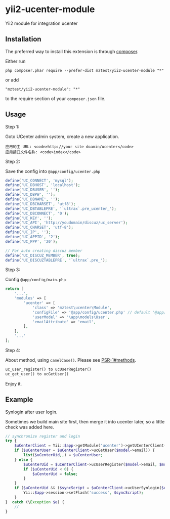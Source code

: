 # yii2-ucenter-module
Yii2 module for integration ucenter

Installation
------------

The preferred way to install this extension is through [composer](http://getcomposer.org/download/).

Either run

```
php composer.phar require --prefer-dist mztest/yii2-ucenter-module "*"
```

or add

```
"mztest/yii2-ucenter-module": "*"
```

to the require section of your `composer.json` file.

Usage
-----
Step 1:

Goto UCenter admin system, create a new application.
```
应用的主 URL: <code>http://your site doamin/ucenter</code>
应用接口文件名称: <code>index</code>
```
 
Step 2: 

Save the config into `@app/config/ucenter.php`
```php
define('UC_CONNECT', 'mysql');
define('UC_DBHOST', 'localhost');
define('UC_DBUSER', '');
define('UC_DBPW', '');
define('UC_DBNAME', '');
define('UC_DBCHARSET', 'utf8');
define('UC_DBTABLEPRE', '`ultrax`.pre_ucenter_');
define('UC_DBCONNECT', '0');
define('UC_KEY', '');
define('UC_API', 'http://youdomain/discuz/uc_server');
define('UC_CHARSET', 'utf-8');
define('UC_IP', '');
define('UC_APPID', '2');
define('UC_PPP', '20');

// For auto creating discuz member
define('UC_DISCUZ_MEMBER', true);
define('UC_DISCUZTABLEPRE', '`ultrax`.pre_');
```

Step 3:

Config `@app/config/main.php`
```php
return [
    '...',
    'modules' => [
        'ucenter' => [
            'class' => 'mztest\ucenter\Module',
            'configFile' => '@app/config/ucenter.php' // default '@app/config/ucenter.php',
            'userModel' => '\app\models\User',
            'emailAttribute' => 'email',
        ],
    ],
    '...'
];
```

Step 4:

About method, using <code>camelCase()</code>. Please see [PSR-1#methods](http://www.php-fig.org/psr/psr-1/#43-methods).
```php
uc_user_register() to ucUserRegister()
uc_get_user() to ucGetUser()
```
Enjoy it.

Example
------

Synlogin after user login.

Sometimes we build main site first, then merge it into ucenter later, so a little check was added here.
```php
// synchronize register and login
try {
    $uCenterClient = Yii::$app->getModule('ucenter')->getUCenterClient();
    if ($uCenterUser = $uCenterClient->ucGetUser($model->email)) {
        list($uCenterUid,,) = $uCenterUser;
    } else {
        $uCenterUid = $uCenterClient->ucUserRegister($model->email, $model->password, $model->email);
        if ($uCenterUid < 0) {
            $uCenterUid = false;
        }
    }
    if ($uCenterUid && ($syncScript = $uCenterClient->ucUserSynlogin($uCenterUid))) {
        Yii::$app->session->setFlash('success', $syncScript);
    }
}  catch (\Exception $e) {
    //
}
```